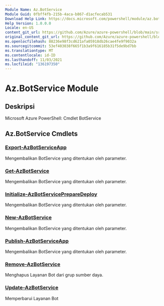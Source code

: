 ```yaml
---
Module Name: Az.BotService
Module Guid: 0fbff4fb-215b-4aca-b867-d1acfecab531
Download Help Link: https://docs.microsoft.com/powershell/module/az.botservice
Help Version: 1.0.0.0
Locale: en-US
content_git_url: https://github.com/Azure/azure-powershell/blob/main/src/BotService/help/Az.BotService.md
original_content_git_url: https://github.com/Azure/azure-powershell/blob/main/src/BotService/help/Az.BotService.md
ms.openlocfilehash: 88236e98f3cd621afa05918db26cae4fe9f9032a
ms.sourcegitcommit: 53ef403038f665f1b3a9f616185b31f5de9bd7bb
ms.translationtype: MT
ms.contentlocale: id-ID
ms.lasthandoff: 11/03/2021
ms.locfileid: "136197350"
---
```

# Az.BotService Module
## Deskripsi
Microsoft Azure PowerShell: Cmdlet BotService

## Az.BotService Cmdlets
### [Export-AzBotServiceApp](Export-AzBotServiceApp.md)
Mengembalikan BotService yang ditentukan oleh parameter.

### [Get-AzBotService](Get-AzBotService.md)
Mengembalikan BotService yang ditentukan oleh parameter.

### [Initialize-AzBotServicePrepareDeploy](Initialize-AzBotServicePrepareDeploy.md)
Mengembalikan BotService yang ditentukan oleh parameter.

### [New-AzBotService](New-AzBotService.md)
Mengembalikan BotService yang ditentukan oleh parameter.

### [Publish-AzBotServiceApp](Publish-AzBotServiceApp.md)
Mengembalikan BotService yang ditentukan oleh parameter.

### [Remove-AzBotService](Remove-AzBotService.md)
Menghapus Layanan Bot dari grup sumber daya.

### [Update-AzBotService](Update-AzBotService.md)
Memperbarui Layanan Bot

